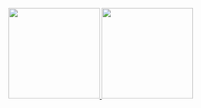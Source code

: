 <!--
**Zer0-Zer0/Zer0-Zer0** is a ✨ _special_ ✨ repository because its `README.md` (this file) appears on your GitHub profile.

Here are some ideas to get you started:

- 🔭 I’m currently working on ...
- 🌱 I’m currently learning ...
- 👯 I’m looking to collaborate on ...
- 🤔 I’m looking for help with ...
- 💬 Ask me about ...
- 📫 How to reach me: ...
- 😄 Pronouns: ...
- ⚡ Fun fact: ...
-->
<div>
    <img scr="https://github-readme-stats.vercel.app/api?username=Zer0-Zer0&show_icons=true" />
    <img scr="https://github-readme-stats.vercel.app/api/top-langs/?username=Zer0-Zer0&layout=donut-vertical&show_icons=true&bg_color=00000000" />
      <img scr="https://github-readme-stats.vercel.app/api/wakatime?username=Zer0-Zer0" />
</div>

<div>
<a href="https://github.com/sayuts">
<img height="180em" src="https://github-readme-stats.vercel.app/api/top-langs/?username=Zer0-Zer0&layout=donut-vertical&bg_color=00000000"/>
<img height="180em" src="https://github-readme-stats.vercel.app/api/pin/?username=Zer0-Zer0&repo=github-readme-stats&cache_seconds=86400&theme=buefy"/>
</div>
